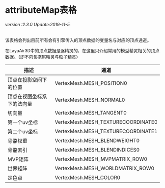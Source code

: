 # attributeMap表格

###### *version :2.3.0   Update:2019-11-5*

该表格会列出目前所有会有引擎传入的顶点数据的变量名与对应的顶点通道。

在LayaAir3D中的顶点数据是逐精灵的，在这里只介绍常用的模型精灵相关的顶点数据。（即不包含拖尾精灵与粒子精灵）

| 描述                       | 通道                               |
| -------------------------- | ---------------------------------- |
| 顶点在投影空间下的位置     | VertexMesh.MESH_POSITION0          |
| 顶点在视图坐标系下的法向量 | VertexMesh.MESH_NORMAL0            |
| 切向量                     | VertexMesh.MESH_TANGENT0           |
| 第一个uv坐标               | VertexMesh.MESH_TEXTURECOORDINATE0 |
| 第二个uv坐标               | VertexMesh.MESH_TEXTURECOORDINATE1 |
| 骨骼权重                   | VertexMesh.MESH_BLENDWEIGHT0       |
| 骨骼索引                   | VertexMesh.MESH_BLENDINDICES0      |
| MVP矩阵                    | VertexMesh.MESH_MVPMATRIX_ROW0     |
| 世界矩阵                   | VertexMesh.MESH_WORLDMATRIX_ROW0   |
| 定色点                     | VertexMesh.MESH_COLOR0             |

